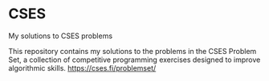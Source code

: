# CSES
My solutions to CSES problems

This repository contains my solutions to the problems in the CSES Problem Set, a collection of competitive programming exercises designed to improve algorithmic skills.
https://cses.fi/problemset/
